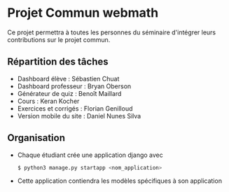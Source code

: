 Projet Commun webmath
=====================

Ce projet permettra à toutes les personnes du séminaire d'intégrer
leurs contributions sur le projet commun.

Répartition des tâches
-----------------------

*   Dashboard élève : Sébastien Chuat
*   Dashboard professeur : Bryan Oberson
*   Générateur de quiz : Benoît Maillard
*   Cours : Keran Kocher
*   Exercices et corrigés : Florian Genilloud
*   Version mobile du site : Daniel Nunes Silva

Organisation
------------

*   Chaque étudiant crée une application django avec

    ```bash
    $ python3 manage.py startapp <nom_application>
    ```
    
*   Cette application contiendra les modèles spécifiques à son application